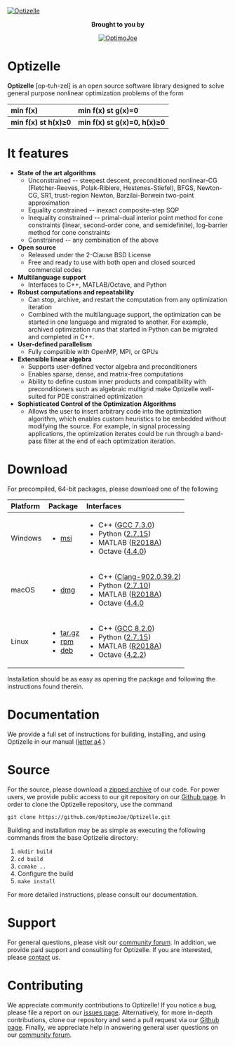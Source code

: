 [![Optizelle](http://www.optimojoe.com/img/optizelle-gh.jpg "Optizelle")](http://www.optimojoe.com/products/optizelle)

<div align="center">
<p><strong>Brought to you by</strong></p>
<a href="http://www.optimojoe.com"><img src="http://www.optimojoe.com/img/optimojoe-gh.jpg" alt="OptimoJoe" ></a>
</div>


# Optizelle

**Optizelle** [op-tuh-zel] is an open source software library designed to solve general purpose nonlinear optimization problems of the form

| min f(x) | min f(x) st g(x)=0 |
|:-----------|:--------------------------------------------------|
| **min f(x) st h(x)&ge;0** | **min f(x) st g(x)=0, h(x)&ge;0**  |


# It features
* **State of the art algorithms**
    * Unconstrained -- steepest descent, preconditioned nonlinear-CG (Fletcher-Reeves, Polak-Ribiere, Hestenes-Stiefel), BFGS, Newton-CG, SR1, trust-region Newton, Barzilai-Borwein two-point approximation
    * Equality constrained -- inexact composite-step SQP
    * Inequality constrained -- primal-dual interior point method for cone constraints (linear, second-order cone, and semidefinite), log-barrier method for cone constraints
    * Constrained -- any combination of the above
* **Open source**
    * Released under the 2-Clause BSD License
    * Free and ready to use with both open and closed sourced commercial codes
* **Multilanguage support**
    * Interfaces to C++, MATLAB/Octave, and Python
* **Robust computations and repeatability**
    * Can stop, archive, and restart the computation from any optimization iteration
    * Combined with the multilanguage support, the optimization can be started in one language and migrated to another.  For example, archived optimization runs that started in Python can be migrated and completed in C++.
* **User-defined parallelism**
    * Fully compatible with OpenMP, MPI, or GPUs
* **Extensible linear algebra**
    * Supports user-defined vector algebra and preconditioners
    * Enables sparse, dense, and matrix-free computations
    * Ability to define custom inner products and compatibility with preconditioners such as algebraic multigrid make Optizelle well-suited for PDE constrained optimization
* **Sophisticated Control of the Optimization Algorithms**
    * Allows the user to insert arbitrary code into the optimization algorithm, which enables custom heuristics to be embedded without modifying the source.  For example, in signal processing applications, the optimization iterates could be run through a band-pass filter at the end of each optimization iteration.

# Download

For precompiled, 64-bit packages, please download one of the following

| Platform | Package | Interfaces |
|:---|:---|:---|
| Windows | <ul><li>[msi](http://www.optimojoe.com/uploads/software/Optizelle-1.2.1-win64.msi)</li></ul> | <ul><li>C++ ([GCC 7.3.0](https://mingw-w64.org/doku.php/download))</li><li>Python ([2.7.15](https://www.python.org/downloads/windows/))</li><li>MATLAB ([R2018A](https://www.mathworks.com/products/matlab/))</li><li>Octave ([4.4.0](https://www.gnu.org/software/octave/download.html))</li></ul> |
| macOS | <ul><li>[dmg](http://www.optimojoe.com/uploads/software/Optizelle-1.2.1-Darwin.dmg)</li></ul> | <ul><li>C++ ([Clang-902.0.39.2](https://developer.apple.com/xcode/))</li><li>Python ([2.7.10](https://www.python.org/downloads/mac-osx/))</li><li>MATLAB ([R2018A](https://www.mathworks.com/products/matlab/))</li><li>Octave ([4.4.0](https://www.gnu.org/software/octave/download.html)</li></ul> |
| Linux | <ul><li>[tar.gz](http://www.optimojoe.com/uploads/software/Optizelle-1.2.1-Linux.tar.gz)</li><li>[rpm](http://www.optimojoe.com/uploads/software/Optizelle-1.2.1-Linux.rpm)</li><li>[deb](http://www.optimojoe.com/uploads/software/Optizelle-1.2.1-Linux.deb)</li></ul>| <ul><li>C++ ([GCC 8.2.0](https://packages.ubuntu.com/cosmic/gcc-8))</li><li>Python ([2.7.15](https://packages.ubuntu.com/cosmic/python))</li><li>MATLAB ([R2018A](https://www.mathworks.com/products/matlab/))</li><li>Octave ([4.2.2](https://packages.ubuntu.com/cosmic/octave))</li></ul> |

Installation should be as easy as opening the package and following the instructions found therein.

# Documentation

We provide a full set of instructions for building, installing, and using Optizelle in our manual ([letter](http://www.optimojoe.com/uploads/reports/Optizelle-1.2.1-letter.pdf),[a4](http://www.optimojoe.com/uploads/reports/Optizelle-1.2.1-a4.pdf).)

# Source

For the source, please download a [zipped archive](http://www.optimojoe.com/uploads/software/Optizelle-1.2.1-Source.tar.gz) of our code.  For power users, we provide public access to our git repository on our [Github page](https://github.com/OptimoJoe/Optizelle).  In order to clone the Optizelle repository, use the command

```
git clone https://github.com/OptimoJoe/Optizelle.git
```

Building and installation may be as simple as executing the following commands from the base Optizelle directory:

1. `mkdir build`
1. `cd build`
1. `ccmake ..`
1. Configure the build
1. `make install`

For more detailed instructions, please consult our documentation.

# Support

For general questions, please visit our [community forum](http://forum.optimojoe.com).  In addition, we provide paid support and consulting for Optizelle. If you are interested, please [contact](http://www.optimojoe.com/contact/) us.

# Contributing

We appreciate community contributions to Optizelle!  If you notice a bug, please file a report on our [issues page](https://github.com/OptimoJoe/Optizelle/issues).  Alternatively, for more in-depth contributions, clone our repository and send a pull request via our [Github page](https://github.com/OptimoJoe/Optizelle).  Finally, we appreciate help in answering general user questions on our [community forum](http://forum.optimojoe.com).
